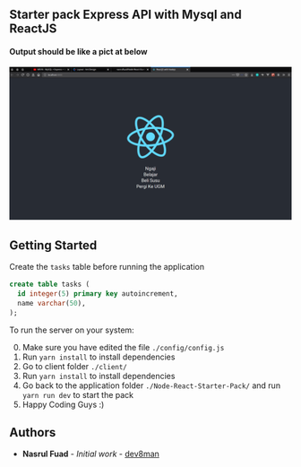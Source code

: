 ## Starter pack Express API with Mysql and ReactJS

#### Output should be like a pict at below

![](sample.png)

## Getting Started

Create the `tasks` table before running the application
```sql
create table tasks (
  id integer(5) primary key autoincrement,
  name varchar(50),
);
```

To run the server on your system:

0. Make sure you have edited the file `./config/config.js`
1. Run `yarn install` to install dependencies
2. Go to client folder `./client/`
3. Run `yarn install` to install dependencies
4. Go back to the application folder `./Node-React-Starter-Pack/` and run `yarn run dev` to start the pack
5. Happy Coding Guys :)

## Authors

* **Nasrul Fuad** - *Initial work* - [dev8man](https://github.com/nasrulfuad)
